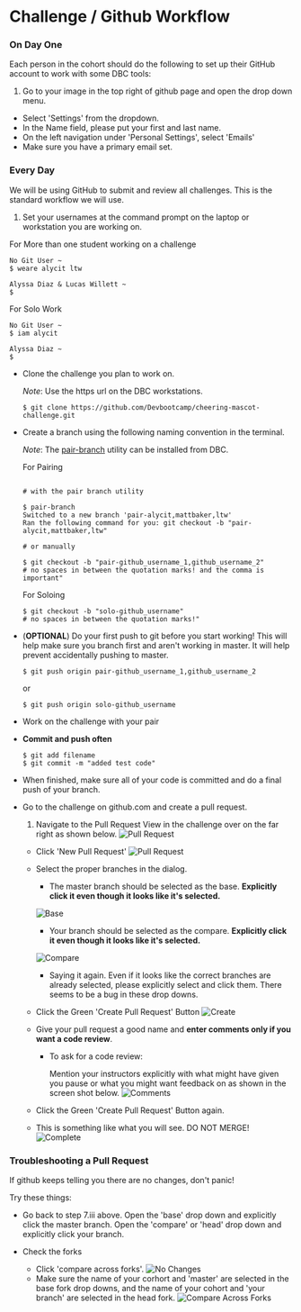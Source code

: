 # Challenge / Github Workflow

### On Day One

Each person in the cohort should do the following to set up their GitHub account to work with some DBC tools:

1. Go to your image in the top right of github page and open the drop down menu.
- Select 'Settings' from the dropdown.
- In the Name field, please put your first and last name.
- On the left navigation under 'Personal Settings', select 'Emails'
- Make sure you have a primary email set.

### Every Day

We will be using GitHub to submit and review all challenges. This is the standard workflow we will use.

1. Set your usernames at the command prompt on the laptop or workstation you are working on.

  For More than one student working on a challenge
  ```shell
  No Git User ~
  $ weare alycit ltw

  Alyssa Diaz & Lucas Willett ~
  $
  ```
  For Solo Work
  ```shell
  No Git User ~
  $ iam alycit

  Alyssa Diaz ~
  $
  ```
- Clone the challenge you plan to work on.

  *Note*: Use the https url on the DBC workstations.

  ```shell
  $ git clone https://github.com/Devbootcamp/cheering-mascot-challenge.git
  ```
- Create a branch using the following naming convention in the terminal.

  *Note*: The [pair-branch](https://github.com/Devbootcamp/pair-branch) utility can be installed from DBC.

  For Pairing
  ```shell

  # with the pair branch utility

  $ pair-branch
  Switched to a new branch 'pair-alycit,mattbaker,ltw'
  Ran the following command for you: git checkout -b "pair-alycit,mattbaker,ltw"

  # or manually

  $ git checkout -b "pair-github_username_1,github_username_2"
  # no spaces in between the quotation marks! and the comma is important"
  ```
  For Soloing
  ```shell
  $ git checkout -b "solo-github_username"
  # no spaces in between the quotation marks!"
  ```
- (**OPTIONAL**) Do your first push to git before you start working! This will help make sure you branch first and aren't working in master.  It will help prevent accidentally pushing to master.

  ```shell
  $ git push origin pair-github_username_1,github_username_2
  ```
  or
  ```shell
  $ git push origin solo-github_username
  ```
- Work on the challenge with your pair
- **Commit and push often**

  ```shell
  $ git add filename
  $ git commit -m "added test code"
  ```
- When finished, make sure all of your code is committed and do a final push of your branch.
- Go to the challenge on github.com and create a pull request.

  1. Navigate to the Pull Request View in the challenge over on the far right as shown below.
  ![Pull Request](img/pr1.png)
  - Click 'New Pull Request'
  ![Pull Request](img/pr2.png)
  - Select the proper branches in the dialog.
    - The master branch should be selected as the base. **Explicitly click it even though it looks like it's selected.**

    ![Base](img/pr3.png)
    - Your branch should be selected as the compare. **Explicitly click it even though it looks like it's selected.**

    ![Compare](img/pr4.png)
    - Saying it again.  Even if it looks like the correct branches are already selected, please explicitly select and click them.  There seems to be a bug in these drop downs.
  - Click the Green 'Create Pull Request' Button
  ![Create](img/pr5.png)
  - Give your pull request a good name and **enter comments only if you want a code review**.
    - To ask for a code review:

      Mention your instructors explicitly with what might have given you pause or what you might want feedback on as shown in the screen shot below.
    ![Comments](img/pr6.png)
  - Click the Green 'Create Pull Request' Button again.
  - This is something like what you will see.  DO NOT MERGE!
  ![Complete](img/pr7.png)

### Troubleshooting a Pull Request

If github keeps telling you there are no changes, don't panic!


Try these things:

- Go back to step 7.iii above.  Open the 'base' drop down and explicitly click the master branch.  Open the 'compare' or 'head' drop down and explicitly click your branch.

- Check the forks
  - Click 'compare across forks'.
  ![No Changes](img/pr8.png)
  - Make sure the name of your corhort and 'master' are selected in the base fork drop downs, and the name of your cohort and 'your branch' are selected in the head fork.
  ![Compare Across Forks](img/pr9.png)
